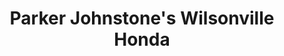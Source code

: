 ---
title: "Parker Johnstone's Wilsonville Honda"
url: /wilsonville/parker-johnstones-wilsonville-honda/
shop: car repair
---